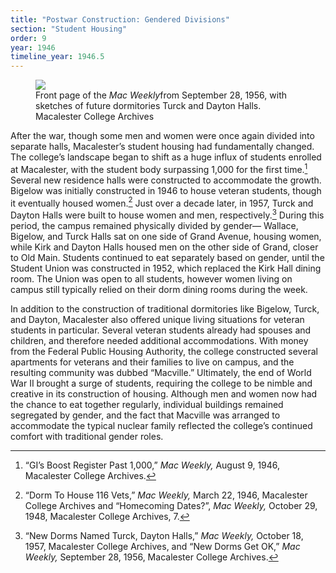 ```yaml
---
title: "Postwar Construction: Gendered Divisions"
section: "Student Housing"
order: 9
year: 1946
timeline_year: 1946.5
---
```


<figure>
   <img src="/mac-history/images/new-dorms-get-ok.png">
   <figcaption>
          Front page of the <i>Mac Weekly</i>from September 28, 1956, with sketches of future dormitories Turck and Dayton Halls. Macalester College Archives
   </figcaption>
</figure>

After the war, though some men and women were once again divided into separate halls, Macalester’s student housing had fundamentally changed. The college’s landscape began to shift as a huge influx of students enrolled at Macalester, with the student body surpassing 1,000 for the first time.[^1] Several new residence halls were constructed to accommodate the growth. Bigelow was initially constructed in 1946 to house veteran students, though it eventually housed women.[^2] Just over a decade later, in 1957, Turck and Dayton Halls were built to house women and men, respectively.[^3] During this period, the campus remained physically divided by gender— Wallace, Bigelow, and Turck Halls sat on one side of Grand Avenue, housing women, while Kirk and Dayton Halls housed men on the other side of Grand, closer to Old Main. Students continued to eat separately based on gender, until the Student Union was constructed in 1952, which replaced the Kirk Hall dining room. The Union was open to all students, however women living on campus still typically relied on their dorm dining rooms during the week. 

In addition to the construction of traditional dormitories like Bigelow, Turck, and Dayton, Macalester also offered unique living situations for veteran students in particular. Several veteran students already had spouses and children, and therefore needed additional accommodations. With money from the Federal Public Housing Authority, the college constructed several apartments for veterans and their families to live on campus, and the resulting community was dubbed “Macville.” Ultimately, the end of World War II brought a surge of students, requiring the college to be nimble and creative in its construction of housing. Although men and women now had the chance to eat together regularly, individual buildings remained segregated by gender, and the fact that Macville was arranged to accommodate the typical nuclear family reflected the college’s continued comfort with traditional gender roles.

[^1]:
    “GI’s Boost Register Past 1,000,” _Mac Weekly,_ August 9, 1946, Macalester College Archives.

[^2]:
     “Dorm To House 116 Vets,” _Mac Weekly,_ March 22, 1946, Macalester College Archives and “Homecoming Dates?”, _Mac Weekly,_ October 29, 1948, Macalester College Archives, 7.

[^3]:
     “New Dorms Named Turck, Dayton Halls,” _Mac Weekly,_ October 18, 1957, Macalester College Archives, and “New Dorms Get OK,” _Mac Weekly,_ September 28, 1956, Macalester College Archives.


